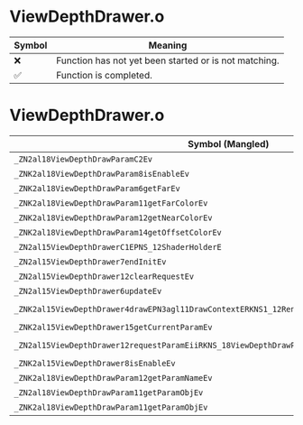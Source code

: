 # ViewDepthDrawer.o
| Symbol | Meaning 
| ------------- | ------------- 
| :x: | Function has not yet been started or is not matching. 
| :white_check_mark: | Function is completed. 


# ViewDepthDrawer.o
| Symbol (Mangled) | Symbol (Demangled) | Decompiled? |
| ------------- |  ------------- | ------------- |
| `_ZN2al18ViewDepthDrawParamC2Ev` | `al::ViewDepthDrawParam::ViewDepthDrawParam(void)` | :x: |
| `_ZNK2al18ViewDepthDrawParam8isEnableEv` | `al::ViewDepthDrawParam::isEnable(void)const` | :x: |
| `_ZNK2al18ViewDepthDrawParam6getFarEv` | `al::ViewDepthDrawParam::getFar(void)const` | :x: |
| `_ZNK2al18ViewDepthDrawParam11getFarColorEv` | `al::ViewDepthDrawParam::getFarColor(void)const` | :x: |
| `_ZNK2al18ViewDepthDrawParam12getNearColorEv` | `al::ViewDepthDrawParam::getNearColor(void)const` | :x: |
| `_ZNK2al18ViewDepthDrawParam14getOffsetColorEv` | `al::ViewDepthDrawParam::getOffsetColor(void)const` | :x: |
| `_ZN2al15ViewDepthDrawerC1EPNS_12ShaderHolderE` | `al::ViewDepthDrawer::ViewDepthDrawer(al::ShaderHolder *)` | :x: |
| `_ZN2al15ViewDepthDrawer7endInitEv` | `al::ViewDepthDrawer::endInit(void)` | :x: |
| `_ZN2al15ViewDepthDrawer12clearRequestEv` | `al::ViewDepthDrawer::clearRequest(void)` | :x: |
| `_ZN2al15ViewDepthDrawer6updateEv` | `al::ViewDepthDrawer::update(void)` | :x: |
| `_ZNK2al15ViewDepthDrawer4drawEPN3agl11DrawContextERKNS1_12RenderBufferEffRKNS1_11TextureDataE` | `al::ViewDepthDrawer::draw(agl::DrawContext *,agl::RenderBuffer const&,float,float,agl::TextureData const&)const` | :x: |
| `_ZNK2al15ViewDepthDrawer15getCurrentParamEv` | `al::ViewDepthDrawer::getCurrentParam(void)const` | :x: |
| `_ZN2al15ViewDepthDrawer12requestParamEiiRKNS_18ViewDepthDrawParamE` | `al::ViewDepthDrawer::requestParam(int,int,al::ViewDepthDrawParam const&)` | :x: |
| `_ZNK2al15ViewDepthDrawer8isEnableEv` | `al::ViewDepthDrawer::isEnable(void)const` | :x: |
| `_ZNK2al18ViewDepthDrawParam12getParamNameEv` | `al::ViewDepthDrawParam::getParamName(void)const` | :x: |
| `_ZN2al18ViewDepthDrawParam11getParamObjEv` | `al::ViewDepthDrawParam::getParamObj(void)` | :x: |
| `_ZNK2al18ViewDepthDrawParam11getParamObjEv` | `al::ViewDepthDrawParam::getParamObj(void)const` | :x: |
